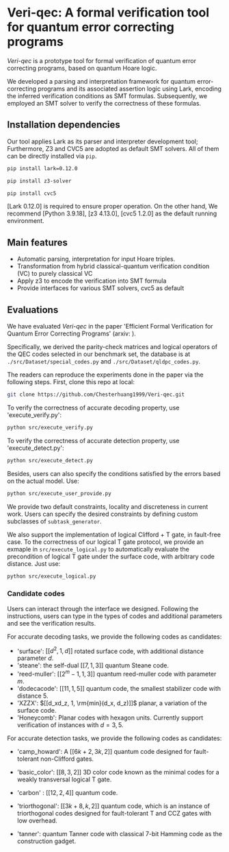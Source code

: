 # Veri-qec: A formal verification tool for quantum error correcting programs

*Veri-qec* is a prototype tool for formal verification of quantum error correcting programs, based on quantum Hoare logic. 

We developed a parsing and interpretation framework for quantum error-correcting programs and its associated assertion logic using Lark, encoding the inferred verification conditions as SMT formulas. Subsequently, we employed an SMT solver to verify the correctness of these formulas.

## Installation dependencies

Our tool applies Lark as its parser and interpreter development tool; Furthermore, Z3 and CVC5 are adopted as default SMT solvers. All of them can be directly installed via `pip`. 

```bash
pip install lark=0.12.0

pip install z3-solver

pip install cvc5
```

[Lark 0.12.0] is required to ensure proper operation. On the other hand, We recommend [Python 3.9.18], [z3 4.13.0], [cvc5 1.2.0] as the default running environment. 

## Main features
- Automatic parsing, interpretation for input Hoare triples.
- Transformation from hybrid classical-quantum verification condition (VC) to purely classical VC
- Apply z3 to encode the verification into SMT formula
- Provide interfaces for various SMT solvers, cvc5 as default
<!-- Specifically, we verify the general correctness property of various codes. 
For error-correcting codes with odd code distances, we verify its ability to accurately correct errors; For error-detecting codes with even code distances, its capability of detecting errors is evaluated.  -->

## Evaluations 

We have evaluated *Veri-qec* in the paper 'Efficient Formal Verification for Quantum Error Correcting Programs' (arxiv: ). 

Specifically, we derived the parity-check matrices and logical operators of the QEC codes selected in our benchmark set, the database is at `./src/Dataset/special_codes.py` and `./src/Dataset/qldpc_codes.py`.

The readers can reproduce the experiments done in the paper via the following steps. First, clone this repo at local: 

```bash
git clone https://github.com/Chesterhuang1999/Veri-qec.git
```

To verify the correctness of accurate decoding property, use 'execute_verify.py':
```bash
python src/execute_verify.py
```

To verify the correctness of accurate detection property, use 'execute_detect.py':

```bash
python src/execute_detect.py
```

Besides, users can also specify the conditions satisfied by the errors based on the actual model. Use:
```bash
python src/execute_user_provide.py
```
We provide two default constraints, locality and discreteness in current work. Users can specify the desired constraints by defining custom subclasses of `subtask_generator`.

We also support the implementation of logical Clifford + T gate, in fault-free case. To the correctness of our logical T gate protocol, we provide an exmaple in `src/execute_logical.py` to automatically evaluate the precondition of logical T gate under the surface code, with arbitrary code distance. Just use: 
```bash 
python src/execute_logical.py
```


### Candidate codes 

Users can interact through the interface we designed. Following the instructions, users can type in the types of codes and additional parameters and see the verification results. 

For accurate decoding tasks, we provide the following codes as candidates: 

- 'surface': $[[d^2, 1, d]]$ rotated surface code, with additional distance parameter $d$.
- 'steane':  the self-dual $[[7,1,3]]$ quantum Steane code.
- 'reed-muller': $[[2^m - 1, 1, 3]]$ quantum reed-muller code with parameter $m$.
- 'dodecacode': $[[11,1,5]]$ quantum code, the smallest stabilizer code with distance 5. 
- 'XZZX': $[[d_xd_z, 1, \rm{min}(d_x, d_z)]]$ planar, a variation of the surface code. 
- 'Honeycomb': Planar codes with hexagon units. Currently support verification of instances with $d = 3,5$.

For accurate detection tasks, we provide the following codes as candidates:

- 'camp_howard': A $[[6k + 2, 3k ,2]]$ quantum code designed for fault-tolerant non-Clifford gates.
- 'basic_color': $[[8,3,2]]$ 3D color code known as the minimal codes for a weakly transversal logical T gate. 
- 'carbon' : $[[12,2,4]]$ quantum code.
- 'triorthogonal': $[[3k+8, k, 2]]$ quantum code, which is an instance of triorthogonal codes designed for fault-tolerant T and CCZ gates with low overhead. 

- 'tanner': quantum Tanner code with classical 7-bit Hamming code as the construction gadget. 
